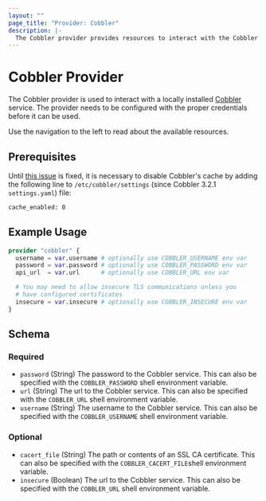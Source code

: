 ```yaml
---
layout: ""
page_title: "Provider: Cobbler"
description: |-
  The Cobbler provider provides resources to interact with the Cobbler API.
---
```


# Cobbler Provider

The Cobbler provider is used to interact with a locally installed [Cobbler](https://cobbler.github.io/) service. The provider needs to be configured with the proper credentials before it can be used.

Use the navigation to the left to read about the available resources.

## Prerequisites

Until [this issue](https://github.com/cobbler/cobbler/issues/2386) is
fixed, it is necessary to disable Cobbler's cache by adding the following
line to `/etc/cobbler/settings` (since Cobbler 3.2.1 `settings.yaml`) file:

```txt
cache_enabled: 0
```

## Example Usage

```terraform
provider "cobbler" {
  username = var.username # optionally use COBBLER_USERNAME env var
  password = var.password # optionally use COBBLER_PASSWORD env var
  api_url  = var.url      # optionally use COBBLER_URL env var

  # You may need to allow insecure TLS communications unless you
  # have configured certificates
  insecure = var.insecure # optionally use COBBLER_INSECURE env var
}
```

<!-- schema generated by tfplugindocs -->
## Schema

### Required

- `password` (String) The password to the Cobbler service. This can also be specified with the `COBBLER_PASSWORD` shell environment variable.
- `url` (String) The url to the Cobbler service. This can also be specified with the `COBBLER_URL` shell environment variable.
- `username` (String) The username to the Cobbler service. This can also be specified with the `COBBLER_USERNAME` shell environment variable.

### Optional

- `cacert_file` (String) The path or contents of an SSL CA certificate. This can also be specified with the `COBBLER_CACERT_FILE`shell environment variable.
- `insecure` (Boolean) The url to the Cobbler service. This can also be specified with the `COBBLER_URL` shell environment variable.